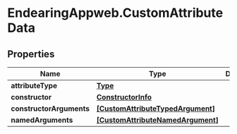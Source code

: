 # EndearingAppweb.CustomAttributeData

## Properties
Name | Type | Description | Notes
------------ | ------------- | ------------- | -------------
**attributeType** | [**Type**](Type.md) |  | [optional] 
**constructor** | [**ConstructorInfo**](ConstructorInfo.md) |  | [optional] 
**constructorArguments** | [**[CustomAttributeTypedArgument]**](CustomAttributeTypedArgument.md) |  | [optional] 
**namedArguments** | [**[CustomAttributeNamedArgument]**](CustomAttributeNamedArgument.md) |  | [optional] 
